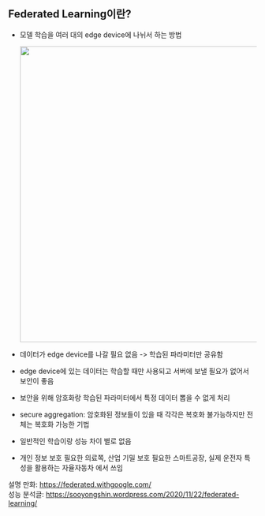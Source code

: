 ## Federated Learning이란?
- 모델 학습을 여러 대의 edge device에 나뉘서 하는 방법

  <img src="https://upload.wikimedia.org/wikipedia/commons/thumb/e/e2/Federated_learning_process_central_case.png/880px-Federated_learning_process_central_case.png" width="600">
- 데이터가 edge device를 나갈 필요 없음 -> 학습된 파라미터만 공유함
- edge device에 있는 데이터는 학습할 때만 사용되고 서버에 보낼 필요가 없어서 보안이 좋음
- 보안을 위해 암호화랑 학습된 파라미터에서 특정 데이터 뽑을 수 없게 처리
- secure aggregation: 암호화된 정보들이 있을 때 각각은 복호화 불가능하지만 전체는 복호화 가능한 기법
- 일반적인 학습이랑 성능 차이 별로 없음
- 개인 정보 보호 필요한 의료쪽, 산업 기밀 보호 필요한 스마트공장, 실제 운전자 특성을 활용하는 자율자동차 에서 쓰임

설명 만화: https://federated.withgoogle.com/   
성능 분석글: https://sooyongshin.wordpress.com/2020/11/22/federated-learning/
